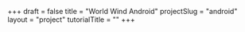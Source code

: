 +++
draft = false
title = "World Wind Android"
projectSlug = "android"
layout = "project"
tutorialTitle = ""
+++